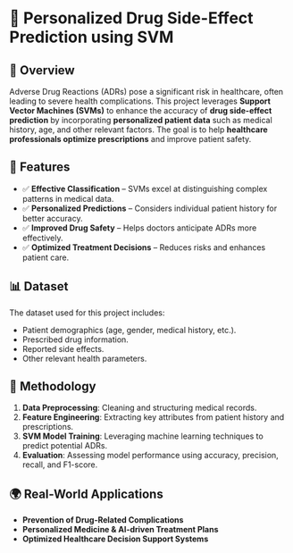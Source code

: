 # 🏥 Personalized Drug Side-Effect Prediction using SVM

## 📌 Overview
Adverse Drug Reactions (ADRs) pose a significant risk in healthcare, often leading to severe health complications. This project leverages **Support Vector Machines (SVMs)** to enhance the accuracy of **drug side-effect prediction** by incorporating **personalized patient data** such as medical history, age, and other relevant factors. The goal is to help **healthcare professionals optimize prescriptions** and improve patient safety.

## 🚀 Features
- ✅ **Effective Classification** – SVMs excel at distinguishing complex patterns in medical data.
- ✅ **Personalized Predictions** – Considers individual patient history for better accuracy.
- ✅ **Improved Drug Safety** – Helps doctors anticipate ADRs more effectively.
- ✅ **Optimized Treatment Decisions** – Reduces risks and enhances patient care.

## 📊 Dataset
The dataset used for this project includes:
- Patient demographics (age, gender, medical history, etc.).
- Prescribed drug information.
- Reported side effects.
- Other relevant health parameters.

## 🔬 Methodology
1. **Data Preprocessing**: Cleaning and structuring medical records.
2. **Feature Engineering**: Extracting key attributes from patient history and prescriptions.
3. **SVM Model Training**: Leveraging machine learning techniques to predict potential ADRs.
4. **Evaluation**: Assessing model performance using accuracy, precision, recall, and F1-score.

## 🌍 Real-World Applications
- **Prevention of Drug-Related Complications**
- **Personalized Medicine & AI-driven Treatment Plans**
- **Optimized Healthcare Decision Support Systems**
